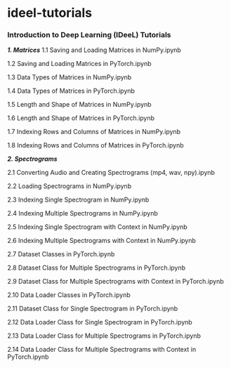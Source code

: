 # ideel-tutorials
### Introduction to Deep Learning (IDeeL) Tutorials

***1. Matrices***
1.1 Saving and Loading Matrices in NumPy.ipynb

1.2 Saving and Loading Matrices in PyTorch.ipynb

1.3 Data Types of Matrices in NumPy.ipynb

1.4 Data Types of Matrices in PyTorch.ipynb

1.5 Length and Shape of Matrices in NumPy.ipynb

1.6 Length and Shape of Matrices in PyTorch.ipynb

1.7 Indexing Rows and Columns of Matrices in NumPy.ipynb

1.8 Indexing Rows and Columns of Matrices in PyTorch.ipynb


***2. Spectrograms***

2.1  Converting Audio and Creating Spectrograms (mp4, wav, npy).ipynb

2.2  Loading Spectrograms in NumPy.ipynb

2.3  Indexing Single Spectrogram in NumPy.ipynb

2.4  Indexing Multiple Spectrograms in NumPy.ipynb

2.5  Indexing Single Spectrogram with Context in NumPy.ipynb

2.6  Indexing Multiple Spectrograms with Context in NumPy.ipynb

2.7  Dataset Classes in PyTorch.ipynb

2.8  Dataset Class for Multiple Spectrograms in PyTorch.ipynb

2.9  Dataset Class for Multiple Spectrograms with Context in PyTorch.ipynb

2.10 Data Loader Classes in PyTorch.ipynb

2.11 Dataset Class for Single Spectrogram in PyTorch.ipynb

2.12 Data Loader Class for Single Spectrogram in PyTorch.ipynb

2.13 Data Loader Class for Multiple Spectrograms in PyTorch.ipynb

2.14 Data Loader Class for Multiple Spectrograms with Context in PyTorch.ipynb
